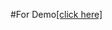 #For Demo[[click here]](https://drive.google.com/file/d/1zwsT6lNHBgIRCfqVjMsP2ZbPiuekeiXY/view?usp=sharing)
